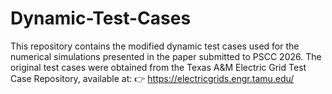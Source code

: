 # Dynamic-Test-Cases
This repository contains the modified dynamic test cases used for the numerical simulations presented in the paper submitted to PSCC 2026.  The original test cases were obtained from the Texas A&amp;M Electric Grid Test Case Repository, available at: 👉 https://electricgrids.engr.tamu.edu/
